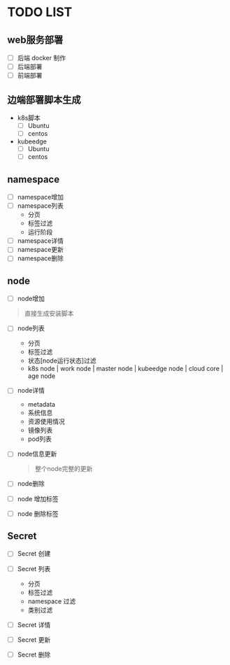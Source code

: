 # TODO LIST

## web服务部署

- [ ] 后端 docker 制作
- [ ] 后端部署
- [ ] 前端部署

## 边端部署脚本生成

- k8s脚本
  - [ ] Ubuntu
  - [ ] centos

- kubeedge
  - [ ] Ubuntu
  - [ ] centos

## namespace

- [ ] namespace增加
- [ ] namespace列表
    - 分页
    - 标签过滤
    - 运行阶段
- [ ] namespace详情
- [ ] namespace更新
- [ ] namespace删除

## node

- [ ] node增加
> 直接生成安装脚本

- [ ] node列表
  - 分页
  - 标签过滤
  - 状态[node运行状态]过滤
  - k8s node | work node | master node | kubeedge node | cloud core | age node

- [ ] node详情
  - metadata
  - 系统信息
  - 资源使用情况
  - 镜像列表
  - pod列表

- [ ] node信息更新
  > 整个node完整的更新

- [ ] node删除

- [ ] node 增加标签

- [ ] node 删除标签

## Secret

- [ ] Secret 创建

- [ ] Secret 列表
    - 分页
    - 标签过滤
    - namespace 过滤
    - 类别过滤

- [ ] Secret 详情

- [ ] Secret 更新

- [ ] Secret 删除